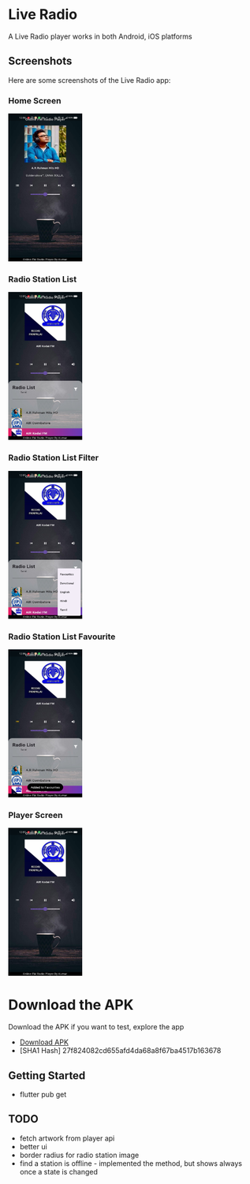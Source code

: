 # Live Radio

A Live Radio player works in both Android, iOS platforms

## Screenshots

Here are some screenshots of the Live Radio app:

### Home Screen

<img src="screenshots/home_screen.jpg" width="150" height=300>

### Radio Station List

<img src="screenshots/radio_station_list.jpg" width="150" height=300>

### Radio Station List Filter

<img src="screenshots/radio_station_list_filter.jpg" width="150" height=300>

### Radio Station List Favourite

<img src="screenshots/radio_station_list_favourites.jpg" width="150" height=300>

### Player Screen

<img src="screenshots/player_screen.jpg" width="150" height=300>

# Download the APK

Download the APK if you want to test, explore the app

- [Download APK](release/app-release.apk)
- [SHA1 Hash] 27f824082cd655afd4da68a8f67ba4517b163678

## Getting Started

- flutter pub get

## TODO

- fetch artwork from player api
- better ui
- border radius for radio station image
- find a station is offline - implemented the method, but shows always once a state is changed
